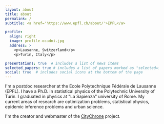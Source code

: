 ```yaml
---
layout: about
title: about
permalink: /
subtitle: <a href='https://www.epfl.ch/about/'>EPFL</a> 

profile:
  align: right
  image: profile-ocadni.jpg
  address: >
    <p>Lausanne, Switzerland</p>
    <p>Turin, Italy</p>

presentations: true  # includes a list of news items
selected_papers: true # includes a list of papers marked as "selected={true}"
social: true  # includes social icons at the bottom of the page
---
```


I'm a postdoc researcher at the Ecole Polytechnique Fédérale de Lausanne (EPFL). I have a Ph.D. in statistical physics of the Polytechnic University of Turin. I graduated in physics at "La Sapienza" university of Rome.
My current areas of research are optimization problems, statistical physics, epidemic inference problems and urban science.

I'm the creator and webmaster of the <a href = "htttp://www.citychrone.org" target="_blank">CityChrone</a> project.
<br>

